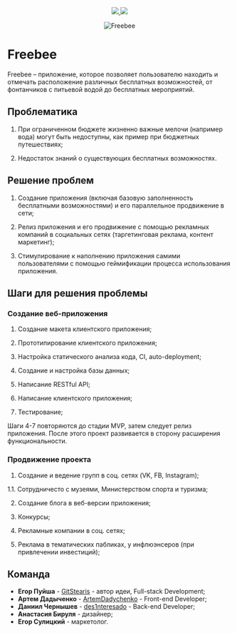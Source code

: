 <p align="center">
  <a href="https://codeclimate.com/github/GitStearis/freebee-app/maintainability">
    <img src="https://api.codeclimate.com/v1/badges/c36879d8412063d77e86/maintainability" />
  </a> 
  <a class="badge-align" href="https://www.codacy.com/app/GitStearis/freebee-app?utm_source=github.com&amp;utm_medium=referral&amp;utm_content=GitStearis/freebee-app&amp;utm_campaign=Badge_Grade">
    <img src="https://api.codacy.com/project/badge/Grade/befd5d03fd2b4e91a414def6f13ff2df"/>
  </a>
</p>

<p align="center"> 
  <img src='http://www.picshare.ru/uploads/180305/8lmk32K50q.png' alt='Freebee'/>
</p>

# Freebee

Freebee – приложение, которое позволяет пользователю находить и отмечать расположение различных бесплатных возможностей, от фонтанчиков с питьевой водой до бесплатных мероприятий.

## Проблематика

1. При ограниченном бюджете жизненно важные мелочи (например вода) могут быть недоступны, как пример при бюджетных путешествиях;

2. Недостаток знаний о существующих бесплатных возможностях.

## Решение проблем

1. Создание приложения (включая базовую заполненность бесплатными возможностями) и его параллельное продвижение в сети;

2. Релиз приложения и его продвижение с помощью рекламных компаний в социальных сетях (таргетинговая реклама, контент маркетинг);

3. Стимулирование к наполнению приложения самими пользователями с помощью геймификации процесса использования приложения.

## Шаги для решения проблемы

### Создание веб-приложения

1. Создание макета клиентского приложения;

2. Прототипирование клиентского приложения;

3. Настройка статического анализа кода, CI, auto-deployment;

4. Создание и настройка базы данных;

5. Написание RESTful API;

6. Написание клиентского приложения;

7. Тестирование;

Шаги 4-7 повторяются до стадии MVP, затем следует релиз приложения. После этого проект развивается в сторону расширения функциональности.

### Продвижение проекта

1) Создание и ведение групп в соц. сетях (VK, FB, Instagram);

1.1. Сотрудничесто с музеями, Министерством спорта и туризма;

2) Создание блога в веб-версии приложения;

3) Конкурсы;

4) Рекламные компании в соц. сетях;

5) Реклама в тематических пабликах, у инфлюэнсеров (при привлечении инвестиций);

## Команда

* **Егор Пуйша** - [GitStearis](https://github.com/GitStearis) - автор идеи, Full-stack Development;
* **Артем Дадыченко** - [ArtemDadychenko](https://github.com/ArtemDadychenko) - Front-end Developer;
* **Даниил Чернышев** - [des1nteresado](https://github.com/des1nteresado) - Back-end Developer;
* **Анастасия Бируля** - дизайнер;
* **Егор Сулицкий** - маркетолог.


